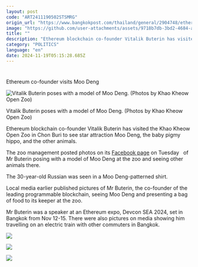 ```yaml
---
layout: post
code: "ART2411190502STSMRG"
origin_url: "https://www.bangkokpost.com/thailand/general/2904748/ethereum-co-founder-visits-moo-deng"
image: "https://github.com/user-attachments/assets/9718b7db-3bd2-4684-a5fe-9231fcb1be28"
title: ""
description: "Ethereum blockchain co-founder Vitalik Buterin has visited the Khao Kheow Open Zoo in Chon Buri to see star attraction Moo Deng, the baby pigmy hippo, and the other animals."
category: "POLITICS"
language: "en"
date: 2024-11-19T05:15:28.685Z
---
```


# 

Ethereum co-founder visits Moo Deng

![Vitalik Buterin poses with a model of Moo Deng. (Photos by Khao Kheow Open Zoo)](https://github.com/user-attachments/assets/d0dbe710-24e6-4f3a-a1c2-bb830e76bf80)

Vitalik Buterin poses with a model of Moo Deng. (Photos by Khao Kheow Open Zoo)

Ethereum blockchain co-founder Vitalik Buterin has visited the Khao Kheow Open Zoo in Chon Buri to see star attraction Moo Deng, the baby pigmy hippo, and the other animals.

The zoo management posted photos on its [Facebook page](https://www.facebook.com/kkopenzoo) on Tuesday   of Mr Buterin posing with a model of Moo Deng at the zoo and seeing other animals there.

The 30-year-old Russian was seen in a Moo Deng-patterned shirt.

Local media earlier published pictures of Mr Buterin, the co-founder of the leading programmable blockchain, seeing Moo Deng and presenting a bag of food to its keeper at the zoo.

Mr Buterin was a speaker at an Ethereum expo, Devcon SEA 2024, set in Bangkok from Nov 12-15. There were also pictures on media showing him travelling on an electric train with other commuters in Bangkok.

![](https://github.com/user-attachments/assets/68d266d6-28c5-4ce1-9e25-cf2003c4802b)

![](https://github.com/user-attachments/assets/34e859c2-3801-4ed2-a0cd-2619a424924e)

![](https://github.com/user-attachments/assets/84faabb1-efb1-4fc4-bcc2-33fb90a1edea)